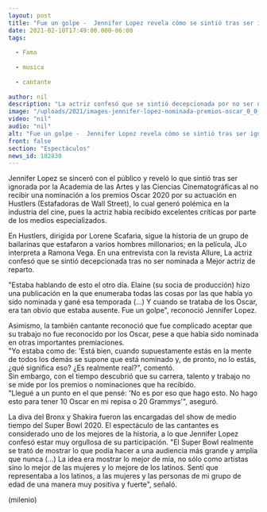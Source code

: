 ```yaml
---
layout: post
title: "Fue un golpe -  Jennifer Lopez revela cómo se sintió tras ser ignorada en los premios Oscar"
date: 2021-02-10T17:49:00.000-06:00
tags:
  
  - Fama
  
  - musica
  
  - cantante
  
author: nil
description: "La actriz confesó que se sintió decepcionada por no ser nominada a los prestigiosos premios por su trabajo en 'Hustlers'. "
image: "/uploads/2021/images-jennifer-lopez-nominada-premios-oscar_0_0_1200_747.jpg"
video: "nil"
audio: "nil"
alt: "Fue un golpe -  Jennifer Lopez revela cómo se sintió tras ser ignorada en los premios Oscar"
front: false
section: "Espectáculos"
news_id: 182830
---
```


Jennifer Lopez se sinceró con el público y reveló lo que sintió tras ser ignorada por la Academia de las Artes y las Ciencias Cinematográficas al no recibir una nominación a los premios Oscar 2020 por su actuación en Hustlers (Estafadoras de Wall Street), lo cual generó polémica en la industria del cine, pues la actriz había recibido excelentes críticas por parte de los medios especializados. 

En Hustlers, dirigida por Lorene Scafaria, sigue la historia de un grupo de bailarinas que estafaron a varios hombres millonarios; en la película, JLo interpreta a Ramona Vega. En una entrevista con la revista Allure, La actriz confesó que se sintió decepcionada tras no ser nominada a Mejor actriz de reparto. 

"Estaba hablando de esto el otro día. Elaine (su socia de producción) hizo una publicación en la que enumeraba todas las cosas por las que había yo sido nominada y gané esa temporada (...) Y cuando se trataba de los Oscar, era tan obvio que estaba ausente. Fue un golpe", reconoció Jennifer Lopez.

Asimismo, la también cantante reconoció que fue complicado aceptar que su trabajo no fue reconocido por los Oscar, pese a que había sido nominada en otras importantes premiaciones.  
"Yo estaba como de: 'Está bien, cuando supuestamente estás en la mente de todos los demás se supone que está nominado y, de pronto, no lo estás, ¿qué significa eso? ¿Es realmente real?", comentó.  
Sin embargo, con el tiempo descubrió que su carrera, talento y trabajo no se mide por los premios o nominaciones que ha recibido.  
"Llegué a un punto en el que pensé: 'No es por eso que hago esto. No hago esto para tener 10 Oscar en mi repisa o 20 Grammys'", aseguró.  

La diva del Bronx y Shakira fueron las encargadas del show de medio tiempo del Super Bowl 2020. El espectáculo de las cantantes es considerado uno de los mejores de la historia, a lo que Jennifer Lopez confesó estar muy orgullosa de su participación. 
"El Super Bowl realmente se trató de mostrar lo que podía hacer a una audiencia más grande y amplia que nunca (...) La idea era mostrar lo mejor de mía, no sólo como artistas sino lo mejor de las mujeres y lo mejore de los latinos. Sentí que representaba a los latinos, a las mujeres y las personas de mi grupo de edad de una manera muy positiva y fuerte", señaló.  

(milenio)